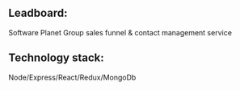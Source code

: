 ## Leadboard: 
Software Planet Group sales funnel & contact management service

## Technology stack: 
Node/Express/React/Redux/MongoDb
